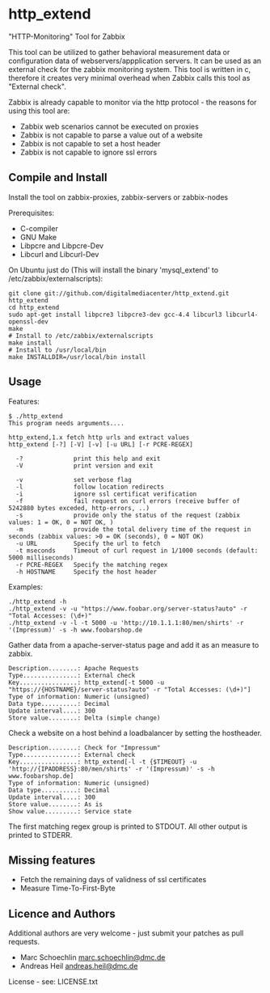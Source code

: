 http_extend
============

"HTTP-Monitoring" Tool for Zabbix

This tool can be utilized to gather behavioral measurement data or configuration data of webservers/appplication servers.
It can be used as an external check for the zabbix monitoring system.
This tool is written in c, therefore it creates very minimal overhead when Zabbix calls this tool as "External check".

Zabbix is already capable to monitor via the http protocol - the reasons for using this tool are:
 * Zabbix web scenarios cannot be executed on proxies
 * Zabbix is not capable to parse a value out of a website
 * Zabbix is not capable to set a host header
 * Zabbix is not capable to ignore ssl errors


Compile and Install
-------------------

Install the tool on zabbix-proxies, zabbix-servers or zabbix-nodes

Prerequisites:
 * C-compiler
 * GNU Make
 * Libpcre and Libpcre-Dev
 * Libcurl and Libcurl-Dev

On Ubuntu just do
(This will install the binary 'mysql_extend' to /etc/zabbix/externalscripts):
```
git clone git://github.com/digitalmediacenter/http_extend.git http_extend
cd http_extend
sudo apt-get install libpcre3 libpcre3-dev gcc-4.4 libcurl3 libcurl4-openssl-dev
make
# Install to /etc/zabbix/externalscripts
make install
# Install to /usr/local/bin
make INSTALLDIR=/usr/local/bin install
```

Usage
-----

Features:
```
$ ./http_extend 
This program needs arguments....

http_extend,1.x fetch http urls and extract values
http_extend [-?] [-V] [-v] [-u URL] [-r PCRE-REGEX]

  -?              print this help and exit
  -V              print version and exit

  -v              set verbose flag
  -l              follow location redirects
  -i              ignore ssl certificat verification
  -f              fail request on curl errors (receive buffer of 5242880 bytes exceded, http-errors, ..)
  -s              provide only the status of the request (zabbix values: 1 = OK, 0 = NOT OK, )
  -m              provide the total delivery time of the request in seconds (zabbix values: >0 = OK (seconds), 0 = NOT OK)
  -u URL          Specify the url to fetch
  -t mseconds     Timeout of curl request in 1/1000 seconds (default: 5000 milliseconds)
  -r PCRE-REGEX   Specify the matching regex
  -h HOSTNAME     Specify the host header
```

Examples:
```
./http_extend -h
./http_extend -v -u "https://www.foobar.org/server-status?auto" -r "Total Accesses: (\d+)"
./http_extend -v -l -t 5000 -u 'http://10.1.1.1:80/men/shirts' -r '(Impressum)' -s -h www.foobarshop.de
```

Gather data from a apache-server-status page and add it as an measure to zabbix.
```
Description........: Apache Requests
Type...............: External check
Key................: http_extend[-t 5000 -u "https://{HOSTNAME}/server-status?auto" -r "Total Accesses: (\d+)"]
Type of information: Numeric (unsigned)
Data type..........: Decimal
Update interval....: 300
Store value........: Delta (simple change)
```

Check a website on a host behind a loadbalancer by setting the hostheader.
```
Description........: Check for "Impressum"
Type...............: External check
Key................: http_extend[-l -t {$TIMEOUT} -u 'http://{IPADDRESS}:80/men/shirts' -r '(Impressum)' -s -h www.foobarshop.de]
Type of information: Numeric (unsigned)
Data type..........: Decimal
Update interval....: 300
Store value........: As is
Show value.........: Service state
```

The first matching regex group is printed to STDOUT. All other output is printed to STDERR.

Missing features
----------------
 * Fetch the remaining days of validness of ssl certificates
 * Measure Time-To-First-Byte

Licence and Authors
-------------------

Additional authors are very welcome - just submit your patches as pull requests.

 * Marc Schoechlin <marc.schoechlin@dmc.de>
 * Andreas Heil <andreas.heil@dmc.de>

License - see: LICENSE.txt
